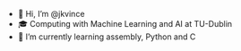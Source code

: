 - 👋 Hi, I’m @jkvince
- 🎓 Computing with Machine Learning and AI at TU-Dublin
- 🌱 I’m currently learning assembly, Python and C
